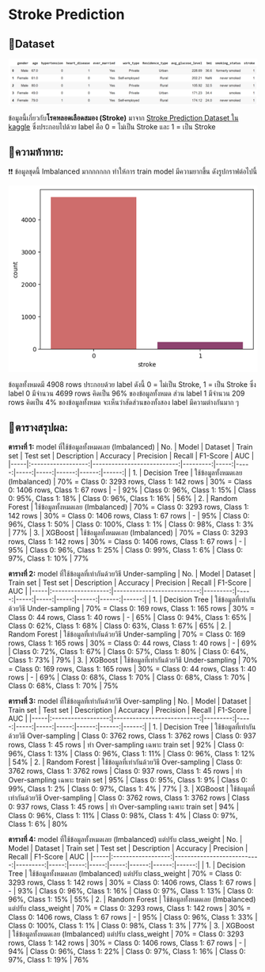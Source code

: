 # Stroke Prediction
 
## 📁Dataset
<p align="center">
    <img src="https://github.com/mill-ornrakorn/Stroke-Prediction/blob/main/pic%20for%20readme/dataset.png?raw=true" alt= "df" >
</p>

ข้อมูลนี้เกี่ยวกับ**โรคหลอดเลือดสมอง (Stroke)** มาจาก [Stroke Prediction Dataset ใน kaggle](https://www.kaggle.com/datasets/fedesoriano/stroke-prediction-dataset) ซึ่งประกอบไปด้วย label คือ 0 = ไม่เป็น Stroke และ 1 = เป็น Stroke

## 🔎ความท้าทาย:
❗❗ ข้อมูลชุดนี้ Imbalanced มากกกกกก ทำให้การ train model มีความยากขึ้น ดังรูปกราฟต่อไปนี้

<p align="center">
    <img src="https://github.com/mill-ornrakorn/Stroke-Prediction/blob/main/pic%20for%20readme/stroke_plot.png?raw=true" alt= "stroke_plot" >
</p>

ข้อมูลทั้งหมดมี 4908 rows ประกอบด้วย label ดังนี้ 0 = ไม่เป็น Stroke, 1 = เป็น Stroke ซึ่ง label 0 มีจำนวน 4699 rows คิดเป็น 96% ของข้อมูลทั้งหมด ส่วน label 1 มีจำนวน 209 rows คิดเป็น 4% ของข้อมูลทั้งหมด จะเห็นว่าสัดส่วนของทั้งสอง label มีความต่างกันมาก ๆ 

## 📝ตารางสรุปผล:

**ตารางที่ 1:** model ที่ใช้ข้อมูลทั้งหมดเลย (Imbalanced)
| No. |      Model         |         Dataset            |    Train set | Test set    | Description | Accuracy | Precision | Recall |  F1-Score | AUC |
|-----|:------------------:|---------------------------:|---------:|-----:|-----:|-----:|-----:|------:|------:|------:|
| 1.   |    Decision Tree    |  ใช้ข้อมูลทั้งหมดเลย (Imbalanced)  | 70% = Class 0: 3293 rows, Class 1: 142 rows |  30% = Class 0: 1406 rows, Class 1: 67 rows | - | 92% | Class 0: 96%, Class 1: 15% | Class 0: 95%, Class 1: 18%  | Class 0: 96%, Class 1: 16%  | 56%
| 2.   |   Random Forest    |  ใช้ข้อมูลทั้งหมดเลย (Imbalanced)  | 70% = Class 0: 3293 rows, Class 1: 142 rows |  30% = Class 0: 1406 rows, Class 1: 67 rows | - | 95% | Class 0: 96%, Class 1: 50% | Class 0: 100%, Class 1: 1%  | Class 0: 98%, Class 1: 3%  | 77%
| 3.   |   XGBoost    |  ใช้ข้อมูลทั้งหมดเลย (Imbalanced)  | 70% = Class 0: 3293 rows, Class 1: 142 rows |  30% = Class 0: 1406 rows, Class 1: 67 rows | - | 95% | Class 0: 96%, Class 1: 25% | Class 0: 99%, Class 1: 6%  | Class 0: 97%, Class 1: 10%  | 77%


**ตารางที่ 2:** model ที่ใช้ข้อมูลที่เท่ากันด้วยวิธี Under-sampling
| No. |      Model         |         Dataset            |    Train set | Test set    | Description | Accuracy | Precision | Recall |  F1-Score | AUC |
|-----|:------------------:|---------------------------:|---------:|-----:|-----:|-----:|-----:|------:|------:|------:|
| 1.   |    Decision Tree    |  ใช้ข้อมูลที่เท่ากันด้วยวิธี Under-sampling  | 70% = Class 0: 169 rows, Class 1: 165 rows |  30% = Class 0: 44 rows, Class 1: 40 rows | - | 65% | Class 0: 94%, Class 1: 65% | Class 0: 62%, Class 1: 68%  | Class 0: 63%, Class 1: 67%  | 65%
| 2.   |   Random Forest    |  ใช้ข้อมูลที่เท่ากันด้วยวิธี Under-sampling  |  70% = Class 0: 169 rows, Class 1: 165 rows |  30% = Class 0: 44 rows, Class 1: 40 rows | - | 69% | Class 0: 72%, Class 1: 67% | Class 0: 57%, Class 1: 80%  | Class 0: 64%, Class 1: 73%  | 79%
| 3.   |   XGBoost    |  ใช้ข้อมูลที่เท่ากันด้วยวิธี Under-sampling  |  70% = Class 0: 169 rows, Class 1: 165 rows |  30% = Class 0: 44 rows, Class 1: 40 rows | - | 69% | Class 0: 68%, Class 1: 70% | Class 0: 68%, Class 1: 70%  | Class 0: 68%, Class 1: 70%  | 75%

**ตารางที่ 3:** model ที่ใช้ข้อมูลที่เท่ากันด้วยวิธี Over-sampling
| No. |      Model         |         Dataset            |    Train set | Test set    | Description | Accuracy | Precision | Recall |  F1-Score | AUC |
|-----|:------------------:|---------------------------:|---------:|-----:|-----:|-----:|-----:|------:|------:|------:|
| 1.   |    Decision Tree    |  ใช้ข้อมูลที่เท่ากันด้วยวิธี Over-sampling |  Class 0: 3762 rows, Class 1: 3762 rows |  Class 0: 937 rows, Class 1: 45 rows | ทำ Over-sampling เฉพาะ train set | 92% | Class 0: 96%, Class 1: 13% | Class 0: 96%, Class 1: 11%  | Class 0: 96%, Class 1: 12%  | 54%
| 2.   |   Random Forest    |  ใช้ข้อมูลที่เท่ากันด้วยวิธี Over-sampling  |  Class 0: 3762 rows, Class 1: 3762 rows |  Class 0: 937 rows, Class 1: 45 rows | ทำ Over-sampling เฉพาะ train set | 95% | Class 0: 95%, Class 1: 9% | Class 0: 99%, Class 1: 2%  | Class 0: 97%, Class 1: 4%  | 77%
| 3.   |   XGBoost    |  ใช้ข้อมูลที่เท่ากันด้วยวิธี Over-sampling  |  Class 0: 3762 rows, Class 1: 3762 rows |  Class 0: 937 rows, Class 1: 45 rows | ทำ Over-sampling เฉพาะ train set | 94% | Class 0: 96%, Class 1: 11% | Class 0: 98%, Class 1: 4%  | Class 0: 97%, Class 1: 6%  | 80%


**ตารางที่ 4:** model ที่ใช้ข้อมูลทั้งหมดเลย (Imbalanced) แต่ปรับ class_weight 
| No. |      Model         |         Dataset            |    Train set | Test set    | Description | Accuracy | Precision | Recall |  F1-Score | AUC |
|-----|:------------------:|---------------------------:|---------:|-----:|-----:|-----:|-----:|------:|------:|------:|
| 1.   |    Decision Tree    |  ใช้ข้อมูลทั้งหมดเลย (Imbalanced) แต่ปรับ class_weight   | 70% = Class 0: 3293 rows, Class 1: 142 rows |  30% = Class 0: 1406 rows, Class 1: 67 rows | - | 93% | Class 0: 96%, Class 1: 16% | Class 0: 97%, Class 1: 13%  | Class 0: 96%, Class 1: 15%  | 55%
| 2.   |   Random Forest    |  ใช้ข้อมูลทั้งหมดเลย (Imbalanced) แต่ปรับ class_weight   | 70% = Class 0: 3293 rows, Class 1: 142 rows |  30% = Class 0: 1406 rows, Class 1: 67 rows | - | 95% | Class 0: 96%, Class 1: 33% | Class 0: 100%, Class 1: 1%  | Class 0: 98%, Class 1: 3%  | 77%
| 3.   |   XGBoost    |  ใช้ข้อมูลทั้งหมดเลย (Imbalanced) แต่ปรับ class_weight   | 70% = Class 0: 3293 rows, Class 1: 142 rows |  30% = Class 0: 1406 rows, Class 1: 67 rows | - | 94% | Class 0: 96%, Class 1: 22% | Class 0: 97%, Class 1: 16%  | Class 0: 97%, Class 1: 19%  | 76%